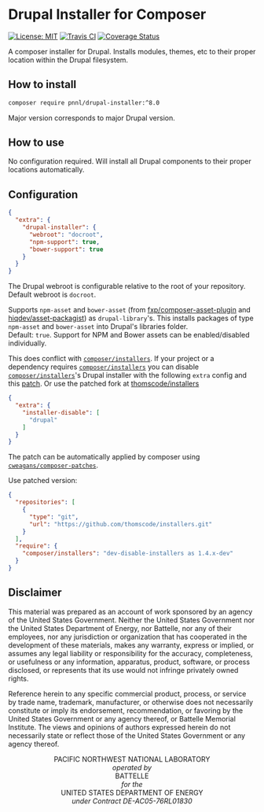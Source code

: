 # Drupal Installer for Composer
[![License: MIT](https://img.shields.io/badge/License-MIT-yellow.svg)](https://github.com/PNNL/Drupal-Installer/blob/master/LICENSE.md)
[![Travis CI](https://travis-ci.org/pnnl/drupal-installer.svg?branch=master)](https://travis-ci.org/pnnl/drupal-installer)
[![Coverage Status](https://coveralls.io/repos/github/pnnl/drupal-installer/badge.svg?branch=master)](https://coveralls.io/github/pnnl/drupal-installer?branch=master)

A composer installer for Drupal. Installs modules, themes, etc to their proper location within the Drupal filesystem.

## How to install
```bash
composer require pnnl/drupal-installer:^8.0
```

Major version corresponds to major Drupal version.

## How to use
No configuration required. Will install all Drupal components to their proper locations automatically.

## Configuration
```json
{
  "extra": {
    "drupal-installer": {
      "webroot": "docroot",
      "npm-support": true,
      "bower-support": true
    }
  }
}
```

The Drupal webroot is configurable relative to the root of your repository.  
Default webroot is `docroot`.

Supports `npm-asset` and `bower-asset`
(from [fxp/composer-asset-plugin](https://packagist.org/packages/fxp/composer-asset-plugin) and [hiqdev/asset-packagist](https://packagist.org/packages/hiqdev/asset-packagist))
as `drupal-library`'s.
This installs packages of type `npm-asset` and `bower-asset` into Drupal's libraries folder.  
Default: `true`. Support for NPM and Bower assets can be enabled/disabled individually.

This does conflict with [`composer/installers`](https://packagist.org/packages/composer/installers). If your project or a dependency requires [`composer/installers`](https://packagist.org/packages/composer/installers) you
can disable [`composer/installers`](https://packagist.org/packages/composer/installers)'s Drupal installer with the following `extra` config and this [patch](https://gist.githubusercontent.com/thomscode/8ad286a97ce9efbdf5829ba9e79fcb85/raw/9387aa8aea2ca3f870b61d44c38ff2e5211d271b/composer-installers.diff). Or use the patched fork at [thomscode/installers](https://github.com/thomscode/installers)

```json
{
  "extra": {
    "installer-disable": [
      "drupal"
    ]
  }
}
```

The patch can be automatically applied by composer using [`cweagans/composer-patches`](https://packagist.org/packages/cweagans/composer-patches).

Use patched version:
```json
{
  "repositories": [
    {
      "type": "git",
      "url": "https://github.com/thomscode/installers.git"
    }
  ],
  "require": {
    "composer/installers": "dev-disable-installers as 1.4.x-dev"
  }
}
```

## Disclaimer
This material was prepared as an account of work sponsored by an agency of the United States Government.  Neither the United States Government nor the United States Department of Energy, nor Battelle, nor any of their employees, nor any jurisdiction or organization that has cooperated in the development of these materials, makes any warranty, express or implied, or assumes any legal liability or responsibility for the accuracy, completeness, or usefulness or any information, apparatus, product, software, or process disclosed, or represents that its use would not infringe privately owned rights.

Reference herein to any specific commercial product, process, or service by trade name, trademark, manufacturer, or otherwise does not necessarily constitute or imply its endorsement, recommendation, or favoring by the United States Government or any agency thereof, or Battelle Memorial Institute. The views and opinions of authors expressed herein do not necessarily state or reflect those of the United States Government or any agency thereof.

<p align="center">
PACIFIC NORTHWEST NATIONAL LABORATORY<br />
<em>operated by</em><br />
BATTELLE<br />
<em>for the</em><br />
UNITED STATES DEPARTMENT OF ENERGY<br />
<em>under Contract DE-AC05-76RL01830</em><br />
</p>
